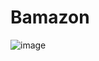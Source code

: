 # Bamazon

![image](https://user-images.githubusercontent.com/47481212/57799072-37c5a480-771c-11e9-9a3a-20383a7d3cdf.png)
